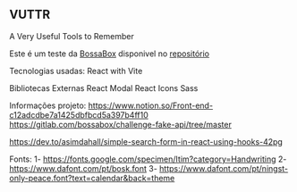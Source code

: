 ## VUTTR

A Very Useful Tools to Remember

Este é um teste da [BossaBox](https://www.bossabox.com/) disponivel no [repositório](https://github.com/felipefialho/frontend-challenges)

Tecnologias usadas:
React with Vite

Bibliotecas Externas
React Modal
React Icons
Sass

Informações projeto:
https://www.notion.so/Front-end-c12adcdbe7a1425dbfbcd5a397b4ff10
https://gitlab.com/bossabox/challenge-fake-api/tree/master

https://dev.to/asimdahall/simple-search-form-in-react-using-hooks-42pg


Fonts:
1- https://fonts.google.com/specimen/Itim?category=Handwriting
2- https://www.dafont.com/pt/bosk.font
3- https://www.dafont.com/pt/ningst-only-peace.font?text=calendar&back=theme